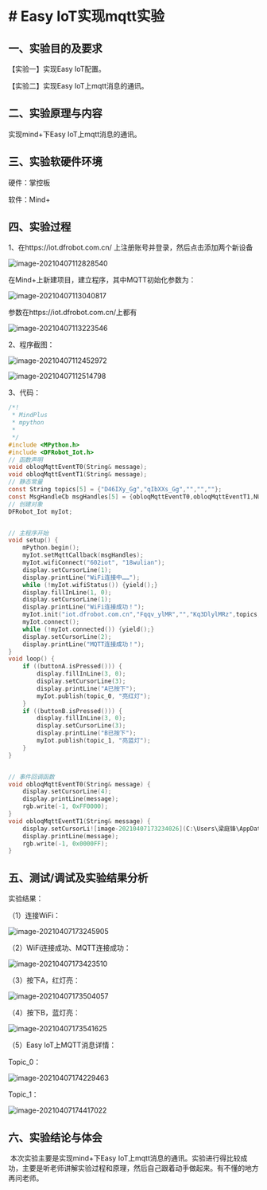 # # Easy IoT实现mqtt实验



## 一、实验目的及要求

【实验一】实现Easy IoT配置。

【实验二】实现Easy IoT上mqtt消息的通讯。



## 二、实验原理与内容

实现mind+下Easy IoT上mqtt消息的通讯。



## 三、实验软硬件环境

硬件：掌控板

软件：Mind+



## 四、实验过程

1、在https://iot.dfrobot.com.cn/ 上注册账号并登录，然后点击添加两个新设备

![image-20210407112828540](C:\Users\梁庭锋\AppData\Roaming\Typora\typora-user-images\image-20210407112828540.png)

在Mind+上新建项目，建立程序，其中MQTT初始化参数为：

![image-20210407113040817](C:\Users\梁庭锋\AppData\Roaming\Typora\typora-user-images\image-20210407113040817.png)

参数在https://iot.dfrobot.com.cn/上都有

![image-20210407113223546](C:\Users\梁庭锋\AppData\Roaming\Typora\typora-user-images\image-20210407113223546.png)



2、程序截图：

![image-20210407112452972](C:\Users\梁庭锋\AppData\Roaming\Typora\typora-user-images\image-20210407112452972.png)

![image-20210407112514798](C:\Users\梁庭锋\AppData\Roaming\Typora\typora-user-images\image-20210407112514798.png)

3、代码：

```c
/*!
 * MindPlus
 * mpython
 *
 */
#include <MPython.h>
#include <DFRobot_Iot.h>
// 函数声明
void obloqMqttEventT0(String& message);
void obloqMqttEventT1(String& message);
// 静态常量
const String topics[5] = {"D46IXy_Gg","qIbXXs_Gg","","",""};
const MsgHandleCb msgHandles[5] = {obloqMqttEventT0,obloqMqttEventT1,NULL,NULL,NULL};
// 创建对象
DFRobot_Iot myIot;


// 主程序开始
void setup() {
	mPython.begin();
	myIot.setMqttCallback(msgHandles);
	myIot.wifiConnect("602iot", "18wulian");
	display.setCursorLine(1);
	display.printLine("WiFi连接中……");
	while (!myIot.wifiStatus()) {yield();}
	display.fillInLine(1, 0);
	display.setCursorLine(1);
	display.printLine("WiFi连接成功！");
	myIot.init("iot.dfrobot.com.cn","Fqqv_ylMR","","Kq3DlylMRz",topics,1883);
	myIot.connect();
	while (!myIot.connected()) {yield();}
	display.setCursorLine(2);
	display.printLine("MQTT连接成功！");
}
void loop() {
	if ((buttonA.isPressed())) {
		display.fillInLine(3, 0);
		display.setCursorLine(3);
		display.printLine("A已按下");
		myIot.publish(topic_0, "亮红灯");
	}
	if ((buttonB.isPressed())) {
		display.fillInLine(3, 0);
		display.setCursorLine(3);
		display.printLine("B已按下");
		myIot.publish(topic_1, "亮蓝灯");
	}
}


// 事件回调函数
void obloqMqttEventT0(String& message) {
	display.setCursorLine(4);
	display.printLine(message);
	rgb.write(-1, 0xFF0000);
}
void obloqMqttEventT1(String& message) {
	display.setCursorLi![image-20210407173234026](C:\Users\梁庭锋\AppData\Roaming\Typora\typora-user-images\image-20210407173234026.png)ne(4);
	display.printLine(message);
	rgb.write(-1, 0x0000FF);
}
```

## 五、测试/调试及实验结果分析

实验结果：

（1）连接WiFi：

![image-20210407173245905](C:\Users\梁庭锋\AppData\Roaming\Typora\typora-user-images\image-20210407173245905.png)

（2）WiFi连接成功、MQTT连接成功：

![image-20210407173423510](C:\Users\梁庭锋\AppData\Roaming\Typora\typora-user-images\image-20210407173423510.png)

（3）按下A，红灯亮：

![image-20210407173504057](C:\Users\梁庭锋\AppData\Roaming\Typora\typora-user-images\image-20210407173504057.png)

（4）按下B，蓝灯亮：

![image-20210407173541625](C:\Users\梁庭锋\AppData\Roaming\Typora\typora-user-images\image-20210407173541625.png)

（5）Easy IoT上MQTT消息详情：

Topic_0：

![image-20210407174229463](C:\Users\梁庭锋\AppData\Roaming\Typora\typora-user-images\image-20210407174229463.png)

Topic_1：

![image-20210407174417022](C:\Users\梁庭锋\AppData\Roaming\Typora\typora-user-images\image-20210407174417022.png)

## 六、实验结论与体会

​	本次实验主要是实现mind+下Easy IoT上mqtt消息的通讯。实验进行得比较成功，主要是听老师讲解实验过程和原理，然后自己跟着动手做起来。有不懂的地方再问老师。
